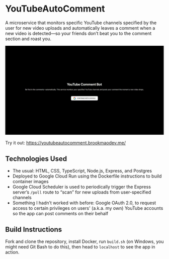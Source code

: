 # YouTubeAutoComment

A microservice that monitors specific YouTube channels specified by the user for new video uploads and automatically leaves a comment when a new video is detected—so your friends don’t beat you to the comment section and roast you.

![demo](./demo.gif)

Try it out: https://youtubeautocomment.brookmaodev.me/

## Technologies Used

-   The usual: HTML, CSS, TypeScript, Node.js, Express, and Postgres
-   Deployed to Google Cloud Run using the Dockerfile instructions to build container images
-   Google Cloud Scheduler is used to periodically trigger the Express server’s `/poll` route to “scan” for new uploads from user-specified channels
-   Something I hadn’t worked with before: Google OAuth 2.0, to request access to certain privileges on users' (a.k.a. my own) YouTube accounts so the app can post comments on their behalf

## Build Instructions

Fork and clone the repository, install Docker, run `build.sh` (on Windows, you might need Git Bash to do this), then head to `localhost` to see the app in action.
